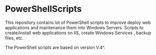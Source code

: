 # PowerShellScripts

This repository contains lot of PowerShell scripts to improve deploy web applications and maintenance them into Windows Servers. Scripts to create/install web applications on IIS, create Windows Services , backup files, etc.

The PowerShell scripts are based on version V.4^.
